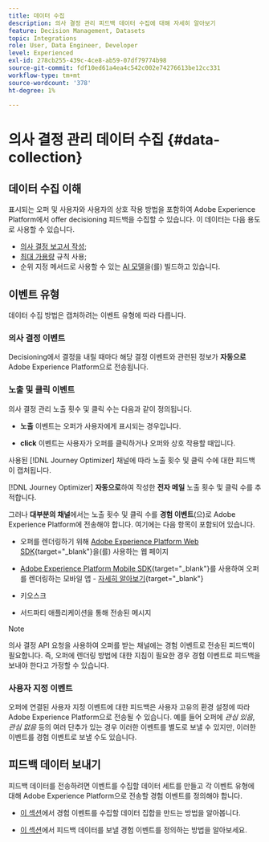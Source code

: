 ```yaml
---
title: 데이터 수집
description: 의사 결정 관리 피드백 데이터 수집에 대해 자세히 알아보기
feature: Decision Management, Datasets
topic: Integrations
role: User, Data Engineer, Developer
level: Experienced
exl-id: 278cb255-439c-4ce8-ab59-07df79774b98
source-git-commit: fdf10ed61a4ea4c542c002e74276613be12cc331
workflow-type: tm+mt
source-wordcount: '378'
ht-degree: 1%

---
```


# 의사 결정 관리 데이터 수집 {#data-collection}

## 데이터 수집 이해

표시되는 오퍼 및 사용자와 사용자의 상호 작용 방법을 포함하여 Adobe Experience Platform에서 offer decisioning 피드백을 수집할 수 있습니다. 이 데이터는 다음 용도로 사용할 수 있습니다.

* [의사 결정 보고서 작성](../cja-reporting.md);
* [최대 가용량](../items.md#capping) 규칙 사용;
* 순위 지정 메서드로 사용할 수 있는 [AI 모델](../ranking/create-ranking-strategies.md)을(를) 빌드하고 있습니다.

## 이벤트 유형

데이터 수집 방법은 캡처하려는 이벤트 유형에 따라 다릅니다.

### 의사 결정 이벤트

Decisioning에서 결정을 내릴 때마다 해당 결정 이벤트와 관련된 정보가 **자동으로** Adobe Experience Platform으로 전송됩니다. <!--TBC + link-->

### 노출 및 클릭 이벤트

의사 결정 관리 노출 횟수 및 클릭 수는 다음과 같이 정의됩니다.

* **노출** 이벤트는 오퍼가 사용자에게 표시되는 경우입니다.

* **click** 이벤트는 사용자가 오퍼를 클릭하거나 오퍼와 상호 작용할 때입니다.

사용된 [!DNL Journey Optimizer] 채널에 따라 노출 횟수 및 클릭 수에 대한 피드백이 캡처됩니다.

[!DNL Journey Optimizer] **자동으로**&#x200B;하여 작성한 **전자 메일** 노출 횟수 및 클릭 수를 추적합니다.

그러나 **대부분의 채널**&#x200B;에서는 노출 횟수 및 클릭 수를 **경험 이벤트**(으)로 Adobe Experience Platform에 전송해야 합니다. 여기에는 다음 항목이 포함되어 있습니다.

* 오퍼를 렌더링하기 위해 [Adobe Experience Platform Web SDK](https://experienceleague.adobe.com/docs/experience-platform/edge/home.html?lang=ko){target="_blank"}을(를) 사용하는 웹 페이지

* [Adobe Experience Platform Mobile SDK](https://experienceleague.adobe.com/docs/platform-learn/data-collection/mobile-sdk/overview.html?lang=ko){target="_blank"}를 사용하여 오퍼를 렌더링하는 모바일 앱 - [자세히 알아보기](https://developer.adobe.com/client-sdks/documentation/adobe-journey-optimizer-decisioning/#ab-sj-tracking-servers){target="_blank"}
* 키오스크
* 서드파티 애플리케이션을 통해 전송된 메시지
  <!--Mobile push notifications authored by [!DNL Journey Optimizer] - [Learn more](https://developer.adobe.com/client-sdks/documentation/adobe-journey-optimizer/api-reference/#handlenotificationresponse){target="_blank"}-->

>[!NOTE]
>
>의사 결정 API 요청을 사용하여 오퍼를 받는 채널에는 경험 이벤트로 전송된 피드백이 필요합니다. 즉, 오퍼에 렌더링 방법에 대한 지침이 필요한 경우 경험 이벤트로 피드백을 보내야 한다고 가정할 수 있습니다.

### 사용자 지정 이벤트

오퍼에 연결된 사용자 지정 이벤트에 대한 피드백은 사용자 고유의 환경 설정에 따라 Adobe Experience Platform으로 전송될 수 있습니다. 예를 들어 오퍼에 *관심 있음*, *관심 없음* 등의 여러 단추가 있는 경우 이러한 이벤트를 별도로 보낼 수 있지만, 이러한 이벤트를 경험 이벤트로 보낼 수도 있습니다.

## 피드백 데이터 보내기

피드백 데이터를 전송하려면 이벤트를 수집할 데이터 세트를 만들고 각 이벤트 유형에 대해 Adobe Experience Platform으로 전송할 경험 이벤트를 정의해야 합니다.

* [이 섹션](create-dataset.md)에서 경험 이벤트를 수집할 데이터 집합을 만드는 방법을 알아봅니다.

* [이 섹션](schema-requirement.md)에서 피드백 데이터를 보낼 경험 이벤트를 정의하는 방법을 알아보세요.
